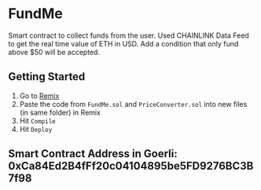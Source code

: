 # FundMe
Smart contract to collect funds from the user. Used CHAINLINK Data Feed to get the real time value of ETH in USD. Add a condition that only fund above $50 will be accepted.


## Getting Started

1. Go to [Remix](https://remix.ethereum.org/)
2. Paste the code from `FundMe.sol` and `PriceConverter.sol` into new files (in same folder) in Remix
3. Hit `Compile`
4. Hit `Deploy`

## Smart Contract Address in Goerli: 0xCa84Ed2B4fFf20c04104895be5FD9276BC3B7f98
